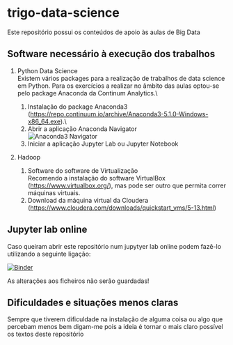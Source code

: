 # trigo-data-science

Este repositório possui os conteúdos de apoio às aulas de Big Data

## Software necessário à execução dos trabalhos

1. Python Data Science\
Existem vários packages para a realização de trabalhos de data science em Python. Para os exercícios a realizar no âmbito das aulas optou-se pelo package Anaconda da Continum Analytics.\
    1. Instalação do package Anaconda3 (https://repo.continuum.io/archive/Anaconda3-5.1.0-Windows-x86_64.exe).\
    2. Abrir a aplicação Anaconda Navigator\
   ![Anaconda3 Navigator](http://res.cloudinary.com/dbcauiwaz/image/upload/c_scale,w_512/v1523867285/anaconda-navigator.png)
    3. Iniciar a aplicação Jupyter Lab ou Jupyter Notebook

2. Hadoop
    1. Software do software de Virtualização\
    Recomendo a instalação do software VirtualBox (https://www.virtualbox.org/), mas pode ser outro que permita correr máquinas virtuais.
    2. Download da máquina virtual da Cloudera (https://www.cloudera.com/downloads/quickstart_vms/5-13.html)

## Jupyter lab online

Caso queiram abrir este repositório num jupytyer lab online podem fazê-lo utilizando a seguinte ligação:

[![Binder](https://mybinder.org/badge.svg)](https://mybinder.org/v2/gh/atrigo/trigo-data-science.git/master?urlpath=lab)

As alterações aos ficheiros não serão guardadas!

## Dificuldades e situações menos claras

Sempre que tiverem dificuldade na instalação de alguma coisa ou algo que percebam menos bem digam-me pois a ideia é tornar o mais claro possível os textos deste repositório
